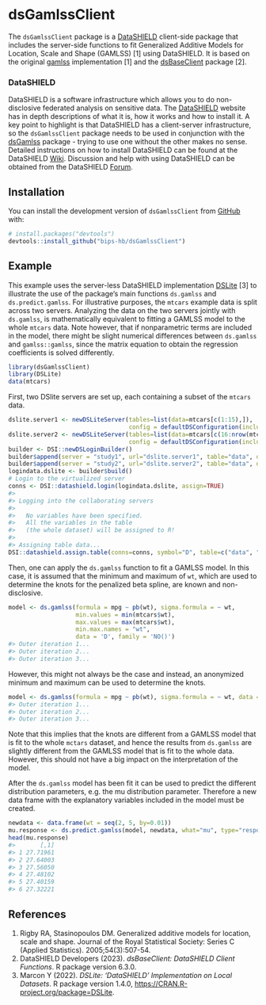 
<!-- README.md is generated from README.Rmd. Please edit that file -->

# dsGamlssClient

<!-- badges: start -->
<!-- badges: end -->

The `dsGamlssClient` package is a
[DataSHIELD](https://www.datashield.org) client-side package that
includes the server-side functions to fit Generalized Additive Models
for Location, Scale and Shape (GAMLSS) \[1\] using DataSHIELD. It is
based on the original
[gamlss](https://cran.r-project.org/package=gamlss) implementation \[1\]
and the [dsBaseClient](https://github.com/datashield/dsBaseClient)
package \[2\].

### DataSHIELD

DataSHIELD is a software infrastructure which allows you to do
non-disclosive federated analysis on sensitive data. The
[DataSHIELD](https://www.datashield.org) website has in depth
descriptions of what it is, how it works and how to install it. A key
point to highlight is that DataSHIELD has a client-server
infrastructure, so the `dsGamlssClient` package needs to be used in
conjunction with the [dsGamlss](https://github.com/bips-hb/dsGamlss)
package - trying to use one without the other makes no sense. Detailed
instructions on how to install DataSHIELD can be found at the DataSHIELD
[Wiki](https://www.datashield.org/wiki). Discussion and help with using
DataSHIELD can be obtained from the DataSHIELD
[Forum](https://datashield.discourse.group/).

## Installation

You can install the development version of `dsGamlssClient` from
[GitHub](https://github.com/) with:

``` r
# install.packages("devtools")
devtools::install_github("bips-hb/dsGamlssClient")
```

## Example

This example uses the server-less DataSHIELD implementation
[DSLite](https://cran.r-project.org/package=DSLite) \[3\] to illustrate
the use of the package’s main functions `ds.gamlss` and
`ds.predict.gamlss`. For illustrative purposes, the `mtcars` example
data is split across two servers. Analyzing the data on the two servers
jointly with `ds.gamlss`, is mathematically equivalent to fitting a
GAMLSS model to the whole `mtcars` data. Note however, that if
nonparametric terms are included in the model, there might be slight
numerical differences between `ds.gamlss` and `gamlss::gamlss`, since
the matrix equation to obtain the regression coefficients is solved
differently.

``` r
library(dsGamlssClient)
library(DSLite)
data(mtcars)
```

First, two DSlite servers are set up, each containing a subset of the
`mtcars` data.

``` r
dslite.server1 <- newDSLiteServer(tables=list(data=mtcars[c(1:15),]), 
                                  config = defaultDSConfiguration(include=c("dsBase", "dsGamlss", "gamlss", "gamlss.dist")))
dslite.server2 <- newDSLiteServer(tables=list(data=mtcars[c(16:nrow(mtcars)),]), 
                                  config = defaultDSConfiguration(include=c("dsBase", "dsGamlss", "gamlss", "gamlss.dist")))
builder <- DSI::newDSLoginBuilder()
builder$append(server = "study1", url="dslite.server1", table="data", driver="DSLiteDriver")
builder$append(server = "study2", url="dslite.server2", table="data", driver="DSLiteDriver")
logindata.dslite <- builder$build()
# Login to the virtualized server
conns <- DSI::datashield.login(logindata.dslite, assign=TRUE)
#> 
#> Logging into the collaborating servers
#> 
#>   No variables have been specified. 
#>   All the variables in the table 
#>   (the whole dataset) will be assigned to R!
#> 
#> Assigning table data...
DSI::datashield.assign.table(conns=conns, symbol="D", table=c("data", "data"))
```

Then, one can apply the `ds.gamlss` function to fit a GAMLSS model. In
this case, it is assumed that the minimum and maximum of `wt`, which are
used to determine the knots for the penalized beta spline, are known and
non-disclosive.

``` r
model <- ds.gamlss(formula = mpg ~ pb(wt), sigma.formula = ~ wt, 
                   min.values = min(mtcars$wt), 
                   max.values = max(mtcars$wt), 
                   min.max.names = "wt",
                   data = 'D', family = 'NO()')
#> Outer iteration 1...
#> Outer iteration 2...
#> Outer iteration 3...
```

However, this might not always be the case and instead, an anonymized
minimum and maximum can be used to determine the knots.

``` r
model <- ds.gamlss(formula = mpg ~ pb(wt), sigma.formula = ~ wt, data = 'D', family = 'NO()')
#> Outer iteration 1...
#> Outer iteration 2...
#> Outer iteration 3...
```

Note that this implies that the knots are different from a GAMLSS model
that is fit to the whole `mctars` dataset, and hence the results from
`ds.gamlss` are slightly different from the GAMLSS model that is fit to
the whole data. However, this should not have a big impact on the
interpretation of the model.

After the `ds.gamlss` model has been fit it can be used to predict the
different distribution parameters, e.g. the mu distribution parameter.
Therefore a new data frame with the explanatory variables included in
the model must be created.

``` r
newdata <- data.frame(wt = seq(2, 5, by=0.01))
mu.response <- ds.predict.gamlss(model, newdata, what="mu", type="response")
head(mu.response)
#>       [,1]
#> 1 27.71961
#> 2 27.64003
#> 3 27.56050
#> 4 27.48102
#> 5 27.40159
#> 6 27.32221
```

## References

1.  Rigby RA, Stasinopoulos DM. Generalized additive models for
    location, scale and shape. Journal of the Royal Statistical Society:
    Series C (Applied Statistics). 2005;54(3):507-54.
2.  DataSHIELD Developers (2023). *dsBaseClient: DataSHIELD Client
    Functions*. R package version 6.3.0.
3.  Marcon Y (2022). *DSLite: ‘DataSHIELD’ Implementation on Local
    Datasets*. R package version 1.4.0,
    <https://CRAN.R-project.org/package=DSLite>.
